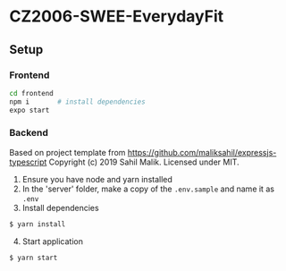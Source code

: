 # CZ2006-SWEE-EverydayFit

## Setup

### Frontend

```bash
cd frontend
npm i       # install dependencies
expo start
```

### Backend

Based on project template from https://github.com/maliksahil/expressjs-typescript Copyright (c) 2019 Sahil Malik. Licensed under MIT.

1. Ensure you have node and yarn installed
2. In the 'server' folder, make a copy of the `.env.sample` and name it as `.env`
3. Install dependencies

```bash
$ yarn install
```

4. Start application

```bash
$ yarn start
```
